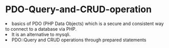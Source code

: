 # PDO-Query-and-CRUD-operation

<li>basics of PDO (PHP Data Objects) which is a secure and consistent way to connect to a database via PHP.</li> 
<li>It is an alternative to mysqli. </li>
<li>PDO::Query and CRUD operations through prepared statements</li>
